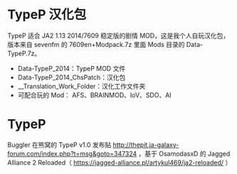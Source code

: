 # TypeP 汉化包
TypeP 适合 JA2 1.13 2014/7609 稳定版的剧情 MOD，这是我个人自玩汉化包，版本来自 sevenfm 的 7609en+Modpack.7z 里面 Mods 目录的 Data-TypeP.7z。

- Data-TypeP_2014：TypeP MOD 文件
- Data-TypeP_2014_ChsPatch：汉化包
- \_\_Translation_Work_Folder：汉化工作文件夹
- 可配合玩的 Mod： AFS、BRAINMOD、IoV、SDO、AI

# TypeP
Buggler 在熊窝的 TypeP v1.0 发布贴 http://thepit.ja-galaxy-forum.com/index.php?t=msg&goto=347324 ，基于 OsamodasxD 的 Jagged Alliance 2 Reloaded（ https://jagged-alliance.pl/artykul469/ja2-reloaded/ ）
